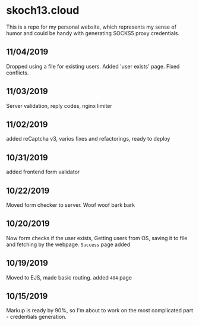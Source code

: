 # skoch13.cloud
This is a repo for my personal website, which represents my sense of humor and could be handy with generating SOCKS5 proxy credentials.

## 11/04/2019
Dropped using a file for existing users. Added 'user exists' page. Fixed conflicts.

## 11/03/2019
Server validation, reply codes, nginx limiter

## 11/02/2019
added reCaptcha v3, varios fixes and refactorings, ready to deploy

## 10/31/2019
added frontend form validator

## 10/22/2019
Moved form checker to server. Woof woof bark bark

## 10/20/2019
Now form checks if the user exists, Getting users from OS, saving it to file and fetching by the webpage. `Success` page added

## 10/19/2019
Moved to EJS, made basic routing. added `404` page

## 10/15/2019
Markup is ready by 90%, so I'm about to work on the most complicated part - credentials generation.